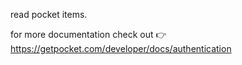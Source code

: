 read pocket items.

for more documentation check out 👉 https://getpocket.com/developer/docs/authentication


``` 
```